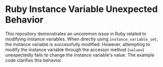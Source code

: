 # Ruby Instance Variable Unexpected Behavior

This repository demonstrates an uncommon issue in Ruby related to modifying instance variables.  When directly using `instance_variable_set`, the instance variable is successfully modified. However, attempting to modify the instance variable through the accessor method (`value=`) unexpectedly fails to change the instance variable's value. The example code clarifies this behavior.